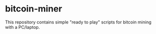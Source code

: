 # bitcoin-miner
This repository contains simple "ready to play" scripts for bitcoin mining with a PC/laptop.
